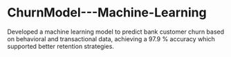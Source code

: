 # ChurnModel---Machine-Learning
 Developed a machine learning model to predict bank customer churn based on behavioral and transactional data, achieving a 97.9 %  accuracy which supported better retention strategies.
